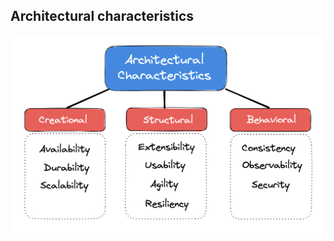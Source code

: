 ## Architectural characteristics

![Least time](https://raw.githubusercontent.com/AndersDeath/holy-theory/main/images/25-architectual-characteristics.png)


